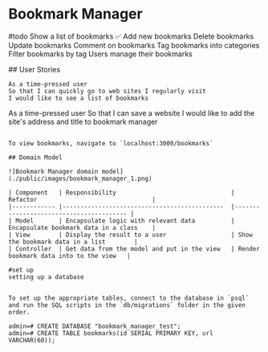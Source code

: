 # Bookmark Manager

#todo
Show a list of bookmarks ✅
Add new bookmarks
Delete bookmarks
Update bookmarks
Comment on bookmarks
Tag bookmarks into categories
Filter bookmarks by tag
Users manage their bookmarks

## User Stories

```
As a time-pressed user
So that I can quickly go to web sites I regularly visit
I would like to see a list of bookmarks
```
As a time-pressed user
So that I can save a website
I would like to add the site's address and title to bookmark manager
````

To view bookmarks, navigate to `localhost:3000/bookmarks`

## Domain Model

![Bookmark Manager domain model](./public/images/bookmark_manager_1.png)

| Component   | Responsibility                                | Refactor                                |
|------------ |---------------------------------------------  |---------------------------------------- |
| Model       | Encapsulate logic with relevant data          | Encapsulate bookmark data in a class    |
| View        | Display the result to a user                  | Show the bookmark data in a list        |
| Controller  | Get data from the model and put in the view   | Render bookmark data into to the view   |

#set up
setting up a database


To set up the appropriate tables, connect to the database in `psql` and run the SQL scripts in the `db/migrations` folder in the given order.

admin=# CREATE DATABASE "bookmark_manager_test";
admin=# CREATE TABLE bookmarks(id SERIAL PRIMARY KEY, url VARCHAR(60));

